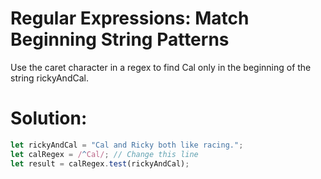 # Regular Expressions: Match Beginning String Patterns
Use the caret character in a regex to find Cal only in the beginning of the string rickyAndCal.
# Solution:
```javascript
let rickyAndCal = "Cal and Ricky both like racing.";
let calRegex = /^Cal/; // Change this line
let result = calRegex.test(rickyAndCal);
```